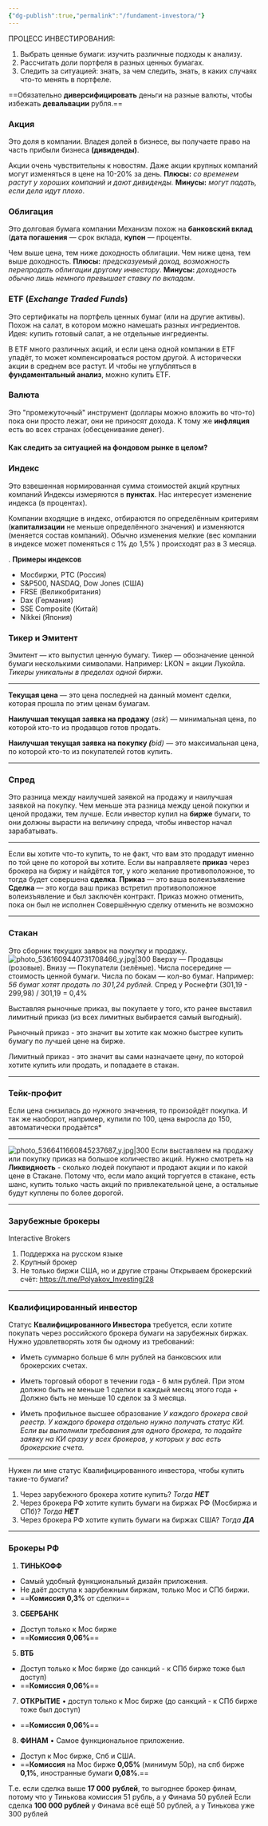 ```yaml
---
{"dg-publish":true,"permalink":"/fundament-investora/"}
---
```


ПРОЦЕСС ИНВЕСТИРОВАНИЯ: 
1) Выбрать ценные бумаги: изучить различные подходы к анализу.
2) Рассчитать доли портфеля в разных ценных бумагах.
3) Следить за ситуацией: знать, за чем следить, знать, в каких случаях что-то менять в портфеле.

==Обязательно **диверсифицировать** деньги на разные валюты, чтобы избежать **девальвации** рубля.==

### **Акция**
Это доля в компании. Владея долей в бизнесе, вы получаете право на часть прибыли бизнеса **(дивиденды)**.

Акции очень чувствительны к новостям. Даже акции крупных компаний могут изменяться в цене на 10-20% за день.
**Плюсы:** *со временем растут у хороших компаний и дают дивиденды.*
**Минусы:** *могут падать, если дела идут плохо*.

### **Облигация** 
Это долговая бумага компании Механизм похож на **банковский вклад** (**дата погашения** — срок вклада, **купон** — проценты.

Чем выше цена, тем ниже доходность облигации. Чем ниже цена, тем выше доходность.
**Плюсы:** *предсказуемый доход, возможность перепродать облигации другому инвестору*.
**Минусы:** *доходность обычно лишь немного превышает ставку по вкладам*.

### **ETF** (_Exchange Traded Funds_)
Это cертификаты на портфель ценных бумаг (или на другие активы). Похож на салат, в котором можно намешать разных ингредиентов. Идея: купить готовый салат, а не отдельные ингредиенты. 

В ETF много различных акций, и если цена одной компании в ETF упадёт, то может компенсироваться ростом другой. А исторически акции в среднем все растут. И чтобы не углубляться в **фундаментальный анализ**, можно купить ETF.

### **Валюта**
Это "промежуточный" инструмент (доллары можно вложить во что-то) пока они просто лежат, они не приносят дохода. К тому же **инфляция** есть во всех странах (обесценивание денег).

#### Как следить за ситуацией на **фондовом рынке** в целом?
### **Индекс**
Это взвешенная нормированная сумма стоимостей акций крупных компаний Индексы измеряются в **пунктах**. 
Нас интересует изменение индекса (в процентах).

Компании входящие в индекс, отбираются по определённым критериям (**капитализации** не меньше определённого значения) и изменяются (меняется состав компаний). 
Обычно изменения мелкие (вес компании в индексе может поменяться с 1% до 1,5% ) происходят раз в 3 месяца.

.         **Примеры индексов** 
- Мосбиржи, РТС (Россия)
- S&P500, NASDAQ, Dow Jones (США)
- FRSE (Великобритания)
- Dax (Германия)
- SSE Composite (Китай)
- Nikkei (Япония)

### Тикер и Эмитент
Эмитент — кто выпустил ценную бумагу.
Тикер — обозначение ценной бумаги несколькими символами.
Например: LKON = акции Лукойла.
*Тикеры уникальны в пределах одной биржи*.
****
**Текущая цена** — это цена последней на данный момент сделки, которая прошла по этим ценам бумагам.

**Наилучшая текущая заявка на продажу** (_ask_) — минимальная цена, по которой кто-то из продавцов готов продать.

**Наилучшая текущая заявка на покупку _(_**_bid)_ — это максимальная цена, по которой кто-то из покупателей готов купить.
****
### **Спред** 
Это разница между наилучшей заявкой на продажу и наилучшая заявкой на покупку. 
Чем меньше эта разница между ценой покупки и ценой продажи, тем лучше.
Если инвестор купил на **бирже** бумаги, то они должны вырасти на величину спреда, чтобы инвестор начал зарабатывать.

****
Если вы хотите что-то купить, то не факт, что вам это продадут именно по той цене по которой вы хотите. Если вы направляете **приказ** через брокера на биржу и найдётся тот, у кого желание противоположное, то тогда будет совершена **сделка**. **Приказ** — это ваша волеизъявление **Сделка** — это когда ваш приказ встретил противоположное волеизъявление и был заключён контракт. Приказ можно отменить, пока он был не исполнен Совершённую сделку отменить не возможно
****
### **Стакан** 
Это сборник текущих заявок на покупку и продажу.![photo_5361609440731708466_y.jpg|300](/img/user/photo_5361609440731708466_y.jpg)
Вверху — Продавцы (розовые). 
Внизу — Покупатели (зелёные).
Числа посередине — стоимость ценной бумаги.
Числа по бокам — кол-во бумаг.
Например: *56 бумаг хотят продать по 301,24 рублей.*
Спред у Роснефти (301,19 - 299,98) / 301,19 = 0,4% 

Выставляя рыночные приказ, вы покупаете у того, кто ранее выставил лимитный приказ (из всех лимитных выбирается самый выгодный).

Рыночный приказ - это значит вы хотите как можно быстрее купить бумагу по лучшей цене на бирже.

Лимитный приказ - это значит вы сами назначаете цену, по которой хотите купить или продать, и попадаете в стакан.
****
### Тейк-профит 
Если цена снизилась до нужного значения, то произойдёт покупка. И так же наоборот, например, купили по 100, цена выросла до 150, автоматически продаётся*
****
![photo_5366411660845237687_y.jpg|300](/img/user/photo_5366411660845237687_y.jpg)
Если выставляем на продажу или покупку приказ на большое количество акций. Нужно смотреть на **Ликвидность** - сколько людей покупают и продают акции и по какой цене в Стакане. Потому что, если мало акций торгуется в стакане, есть шанс, купить только часть акций по привлекательной цене, а остальные будут куплены по более дорогой.
****
### Зарубежные брокеры
Interactive Brokers
1) Поддержка на русском языке
2) Крупный брокер
3) Не только биржи США, но и другие страны
Открываем брокерский счёт: https://t.me/Polyakov_Investing/28
****
### Квалифицированный инвестор
Статус **Квалифицированного Инвестора** требуется, если хотите покупать через российского брокера бумаги на зарубежных биржах. Нужно удовлетворять хотя бы одному из требований:
- Иметь суммарно больше 6 млн рублей на банковских или брокерских счетах.

- Иметь торговый оборот в течении года - 6 млн рублей. При этом должно быть не меньше 1 сделки в каждый месяц этого года + Должно быть не меньше 10 сделок за 3 месяца.

- Иметь профильное высшее образование 
*У каждого брокера свой реестр. У каждого брокера отдельно нужно получать статус КИ. Если вы выполнили требования для одного брокера, то подайте заявку на КИ сразу у всех брокеров, у которых у вас есть брокерские счета.*
****
Нужен ли мне статус Квалифицированного инвестора, чтобы купить такие-то бумаги? 
1. Через зарубежного брокера хотите купить? _Тогда **НЕТ**_ 
2. Через брокера РФ хотите купить бумаги на биржах РФ (Мосбиржа и СПб)? _Тогда **НЕТ**_ 
3. Через брокера РФ хотите купить бумаги на биржах США? _Тогда **ДА**_
****
###                                  Брокеры РФ
1) **ТИНЬКОФФ**
- Самый удобный функциональный дизайн приложения.
- Не даёт доступа к зарубежным биржам, только Мос и СПб биржи.
- ==**Комиссия 0,3%** от сделки== 
3) **СБЕРБАНК**
- Доступ только к Мос бирже
 - ==**Комиссия 0,06%**== 
5) **ВТБ** 
- Доступ только к Мос бирже (до санкций - к СПб бирже тоже был доступ) 
 - ==**Комиссия 0,06%**== 
7) **ОТКРЫТИЕ** • доступ только к Мос бирже (до санкций - к СПб бирже тоже был доступ)
 - ==**Комиссия 0,06%**== 
8) **ФИНАМ** • Самое функциональное приложение.
- Доступ к Мос бирже, Спб и США.
- ==**Комиссия** на Мос бирже **0,05%** (минимум 50р), на спб бирже **0,1%**, иностранные бумаги **0,08%**.== 

Т.е. если сделка выше **17 000** **рублей**, то выгоднее брокер финам, потому что у Тинькова комиссия 51 рубль, а у Финама 50 рублей Если сделка **100 000 рублей** у Финама всё ещё 50 рублей, а у Тинькова уже 300 рублей